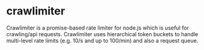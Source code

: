 # crawlimiter
Crawlimiter is a promise-based rate limiter for node.js which is useful for crawling/api requests. Crawlimiter uses hierarchical token buckets to handle multi-level rate limits (e.g. 10/s and up to 100/min) and also a request queue. 
